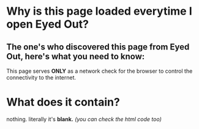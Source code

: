 # Why is this page loaded everytime I open Eyed Out?

## The one's who discovered this page from Eyed Out, here's what you need to know:

This page serves **ONLY** as a network check for the browser to control the connectivity to the internet.

# What does it contain?

nothing. literally it's **blank.**
*(you can check the html code too)*
